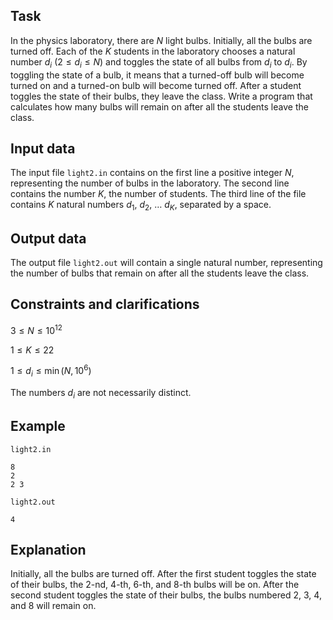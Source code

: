 ## Task 

In the physics laboratory, there are $N$ light bulbs. Initially, all the bulbs are turned off. Each of the $K$ students in the laboratory chooses a natural number $d_i$ $(2 \leq d_i \leq N)$ and toggles the state of all bulbs from $d_i$ to $d_i$. By toggling the state of a bulb, it means that a turned-off bulb will become turned on and a turned-on bulb will become turned off. After a student toggles the state of their bulbs, they leave the class. Write a program that calculates how many bulbs will remain on after all the students leave the class.

## Input data 

The input file `light2.in` contains on the first line a positive integer $N$, representing the number of bulbs in the laboratory. The second line contains the number $K$, the number of students. The third line of the file contains $K$ natural numbers $d_1$, $d_2$, $\dots$ $d_K$, separated by a space.

## Output data 

The output file `light2.out` will contain a single natural number, representing the number of bulbs that remain on after all the students leave the class.

## Constraints and clarifications

$3 \leq N \leq 10^{12}$

$1 \leq K \leq 22$

$1 \leq d_i \leq \min(N, 10^6)$

The numbers $d_i$ are not necessarily distinct.

## Example 

`light2.in` 
```
8
2
2 3
```

`light2.out`
```
4
```

## Explanation 

Initially, all the bulbs are turned off. After the first student toggles the state of their bulbs, the $2$-nd, $4$-th, $6$-th, and $8$-th bulbs will be on. After the second student toggles the state of their bulbs, the bulbs numbered $2$, $3$, $4$, and $8$ will remain on.